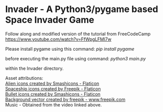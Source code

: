 # Invader - A Python3/pygame based Space Invader Game

Follow along and modified version of the tutorial from FreeCodeCamp https://www.youtube.com/watch?v=FfWpgLFMI7w

Please install pygame using this command:
*pip install pygame*

before executing the main.py file using command:
*python3 main.py*

within the Invader directory.


Asset attributions:<br>
<a href="https://www.flaticon.com/free-icons/alien" title="alien icons">Alien icons created by Smashicons - Flaticon</a><br>
<a href="https://www.flaticon.com/free-icons/spaceship" title="spaceship icons">Spaceship icons created by Freepik - Flaticon</a><br>
<a href="https://www.flaticon.com/free-icons/bullet" title="bullet icons">Bullet icons created by Smashicons - Flaticon</a><br>
<a href="https://www.freepik.com/vectors/background">Background vector created by freepik - www.freepik.com</a><br>
Music - Obtained from the video linked above.
